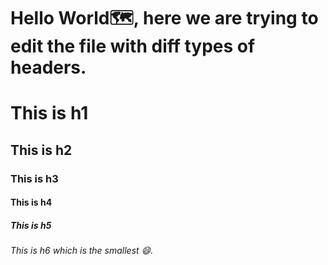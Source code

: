 # Hello World🗺️, here we are trying to edit the file with diff types of headers.
# This is h1
 ## This is h2
  ### This is h3
  #### This is h4
  ##### This is h5
  ###### This is h6 which is the smallest 😄.
